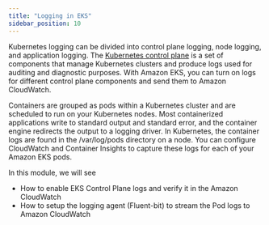 ```yaml
---
title: "Logging in EKS"
sidebar_position: 10
---
```


Kubernetes logging can be divided into control plane logging, node logging, and application logging. The [Kubernetes control plane](https://kubernetes.io/docs/concepts/overview/components/#control-plane-components) is a set of components that manage Kubernetes clusters and produce logs used for auditing and diagnostic purposes. With Amazon EKS, you can turn on logs for different control plane components and send them to Amazon CloudWatch.

Containers are grouped as pods within a Kubernetes cluster and are scheduled to run on your Kubernetes nodes. Most containerized applications write to standard output and standard error, and the container engine redirects the output to a logging driver. In Kubernetes, the container logs are found in the /var/log/pods directory on a node. You can configure CloudWatch and Container Insights to capture these logs for each of your Amazon EKS pods.

In this module, we will see 
 - How to enable EKS Control Plane logs and verify it in the Amazon CloudWatch
 - How to setup the logging agent (Fluent-bit) to stream the Pod logs to Amazon CloudWatch
